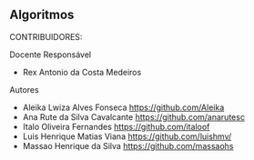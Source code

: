 ## Algoritmos


CONTRIBUIDORES:

Docente Responsável
- Rex Antonio da Costa Medeiros

Autores
- Aleika Lwiza Alves Fonseca https://github.com/Aleika
- Ana Rute da Silva Cavalcante https://github.com/anarutesc
- Italo Oliveira Fernandes  https://github.com/italoof
- Luis Henrique Matias Viana https://github.com/luishmv/
- Massao Henrique da Silva  https://github.com/massaohs
